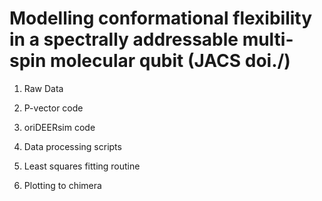 # Modelling conformational flexibility in a spectrally addressable multi-spin molecular qubit (JACS doi./)

1) Raw Data <br />

2) P-vector code <br />

3) oriDEERsim code <br />

4) Data processing scripts <br />

5) Least squares fitting routine <br />

6) Plotting to chimera <br />
